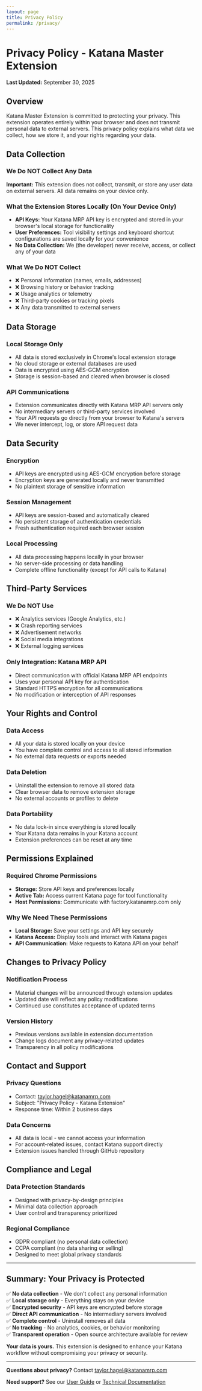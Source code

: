 ```yaml
---
layout: page
title: Privacy Policy
permalink: /privacy/
---
```


# Privacy Policy - Katana Master Extension

**Last Updated:** September 30, 2025

## Overview

Katana Master Extension is committed to protecting your privacy. This extension operates entirely within your browser and does not transmit personal data to external servers. This privacy policy explains what data we collect, how we store it, and your rights regarding your data.

## Data Collection

### We Do NOT Collect Any Data
**Important:** This extension does not collect, transmit, or store any user data on external servers. All data remains on your device only.

### What the Extension Stores Locally (On Your Device Only)
- **API Keys:** Your Katana MRP API key is encrypted and stored in your browser's local storage for functionality
- **User Preferences:** Tool visibility settings and keyboard shortcut configurations are saved locally for your convenience
- **No Data Collection:** We (the developer) never receive, access, or collect any of your data

### What We Do NOT Collect
- ❌ Personal information (names, emails, addresses)
- ❌ Browsing history or behavior tracking
- ❌ Usage analytics or telemetry
- ❌ Third-party cookies or tracking pixels
- ❌ Any data transmitted to external servers

## Data Storage

### Local Storage Only
- All data is stored exclusively in Chrome's local extension storage
- No cloud storage or external databases are used
- Data is encrypted using AES-GCM encryption
- Storage is session-based and cleared when browser is closed

### API Communications
- Extension communicates directly with Katana MRP API servers only
- No intermediary servers or third-party services involved
- Your API requests go directly from your browser to Katana's servers
- We never intercept, log, or store API request data

## Data Security

### Encryption
- API keys are encrypted using AES-GCM encryption before storage
- Encryption keys are generated locally and never transmitted
- No plaintext storage of sensitive information

### Session Management
- API keys are session-based and automatically cleared
- No persistent storage of authentication credentials
- Fresh authentication required each browser session

### Local Processing
- All data processing happens locally in your browser
- No server-side processing or data handling
- Complete offline functionality (except for API calls to Katana)

## Third-Party Services

### We Do NOT Use
- ❌ Analytics services (Google Analytics, etc.)
- ❌ Crash reporting services
- ❌ Advertisement networks
- ❌ Social media integrations
- ❌ External logging services

### Only Integration: Katana MRP API
- Direct communication with official Katana MRP API endpoints
- Uses your personal API key for authentication
- Standard HTTPS encryption for all communications
- No modification or interception of API responses

## Your Rights and Control

### Data Access
- All your data is stored locally on your device
- You have complete control and access to all stored information
- No external data requests or exports needed

### Data Deletion
- Uninstall the extension to remove all stored data
- Clear browser data to remove extension storage
- No external accounts or profiles to delete

### Data Portability
- No data lock-in since everything is stored locally
- Your Katana data remains in your Katana account
- Extension preferences can be reset at any time

## Permissions Explained

### Required Chrome Permissions
- **Storage:** Store API keys and preferences locally
- **Active Tab:** Access current Katana page for tool functionality
- **Host Permissions:** Communicate with factory.katanamrp.com only

### Why We Need These Permissions
- **Local Storage:** Save your settings and API key securely
- **Katana Access:** Display tools and interact with Katana pages
- **API Communication:** Make requests to Katana API on your behalf

## Changes to Privacy Policy

### Notification Process
- Material changes will be announced through extension updates
- Updated date will reflect any policy modifications
- Continued use constitutes acceptance of updated terms

### Version History
- Previous versions available in extension documentation
- Change logs document any privacy-related updates
- Transparency in all policy modifications

## Contact and Support

### Privacy Questions
- Contact: taylor.hagel@katanamrp.com
- Subject: "Privacy Policy - Katana Extension"
- Response time: Within 2 business days

### Data Concerns
- All data is local - we cannot access your information
- For account-related issues, contact Katana support directly
- Extension issues handled through GitHub repository

## Compliance and Legal

### Data Protection Standards
- Designed with privacy-by-design principles
- Minimal data collection approach
- User control and transparency prioritized

### Regional Compliance
- GDPR compliant (no personal data collection)
- CCPA compliant (no data sharing or selling)
- Designed to meet global privacy standards

---

## Summary: Your Privacy is Protected

✅ **No data collection** - We don't collect any personal information  
✅ **Local storage only** - Everything stays on your device  
✅ **Encrypted security** - API keys are encrypted before storage  
✅ **Direct API communication** - No intermediary servers involved  
✅ **Complete control** - Uninstall removes all data  
✅ **No tracking** - No analytics, cookies, or behavior monitoring  
✅ **Transparent operation** - Open source architecture available for review  

**Your data is yours.** This extension is designed to enhance your Katana workflow without compromising your privacy or security.

---

**Questions about privacy?** Contact taylor.hagel@katanamrp.com

**Need support?** See our [User Guide](/instructions/) or [Technical Documentation](/readme/)